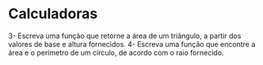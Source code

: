 # Calculadoras
3- Escreva uma função que retorne a área de um triângulo, a partir dos valores de base e altura fornecidos. 4- Escreva uma função que encontre a área e o perímetro de um círculo, de acordo com o raio fornecido. 
